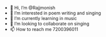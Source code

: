 - 👋 Hi, I’m @Rajjmonish
- 👀 I’m interested in poem writing and singing 
- 🌱 I’m currently learning in music 
- 💞️ I’m looking to collaborate on singing
- 📫 How to reach me 
7200396011


<!---
Rajjmonish/Rajjmonish is a ✨ special ✨ repository because its `README.md` (this file) appears on your GitHub profile.
You can click the Preview link to take a look at your changes.
--->
